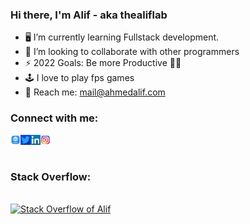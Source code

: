 ### Hi there, I'm Alif - aka thealiflab

<!-- - I’m currently working with Python 🐍 and Flutter 🔥 -->
- 🖥️ I’m currently learning Fullstack development.
- 👯 I’m looking to collaborate with other programmers
- ⚡ 2022 Goals: Be more Productive 💪🏻
- 🕹️ I love to play fps games
- 💌 Reach me: mail@ahmedalif.com


### Connect with me:

<a href="https://ahmedalif.com"> <img align="left" src="./images/logos/web.png" width="16px;"></a>
<a href="https://twitter.com/alif0920"> <img align="left" src="./images/logos/twitter.jpg" width="16px;"></a>
<a href="https://www.instagram.com/aliflabofficial/"> <img align="left" src="./images/logos/linkedin.jpg" width="16px;"></a>
<a href="https://www.linkedin.com/in/alif09/"> <img align="left" src="./images/logos/instagram.png" width="16px;"></a>

<br/>
<br/>

### Stack Overflow:
<br/>
<a href="https://stackoverflow.com/users/11681472/alif"><img src="https://stackoverflow.com/users/flair/11681472.png?theme=clean" width="208" height="58" alt="Stack Overflow of Alif"></a>

